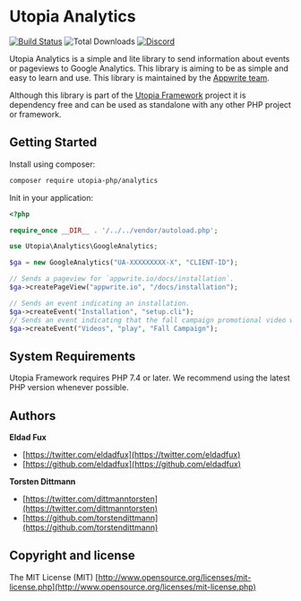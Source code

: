 # Utopia Analytics

[![Build Status](https://travis-ci.com/utopia-php/system.svg?branch=main)](https://travis-ci.com/utopia-php/analytics)
![Total Downloads](https://img.shields.io/packagist/dt/utopia-php/analytics.svg)
[![Discord](https://img.shields.io/discord/564160730845151244?label=discord)](https://appwrite.io/discord)

Utopia Analytics is a simple and lite library to send information about events or pageviews to Google Analytics. This library is aiming to be as simple and easy to learn and use. This library is maintained by the [Appwrite team](https://appwrite.io).

Although this library is part of the [Utopia Framework](https://github.com/utopia-php/framework) project it is dependency free and can be used as standalone with any other PHP project or framework.

## Getting Started

Install using composer:
```bash
composer require utopia-php/analytics
```

Init in your application:
```php
<?php

require_once __DIR__ . '/../../vendor/autoload.php';

use Utopia\Analytics\GoogleAnalytics;

$ga = new GoogleAnalytics("UA-XXXXXXXXX-X", "CLIENT-ID");

// Sends a pageview for `appwrite.io/docs/installation`.
$ga->createPageView("appwrite.io", "/docs/installation");

// Sends an event indicating an installation.
$ga->createEvent("Installation", "setup.cli");
// Sends an event indicating that the fall campaign promotional video was played.
$ga->createEvent("Videos", "play", "Fall Campaign");

```

## System Requirements

Utopia Framework requires PHP 7.4 or later. We recommend using the latest PHP version whenever possible.

## Authors

**Eldad Fux**

+ [https://twitter.com/eldadfux](https://twitter.com/eldadfux)
+ [https://github.com/eldadfux](https://github.com/eldadfux)

**Torsten Dittmann**

+ [https://twitter.com/dittmanntorsten](https://twitter.com/dittmanntorsten)
+ [https://github.com/torstendittmann](https://github.com/torstendittmann)

## Copyright and license

The MIT License (MIT) [http://www.opensource.org/licenses/mit-license.php](http://www.opensource.org/licenses/mit-license.php)
